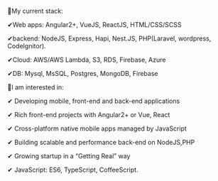 🚀My current stack:


✔Web apps: Angular2+, VueJS, ReactJS, HTML/CSS/SCSS

✔backend: NodeJS, Express, Hapi, Nest.JS, PHP(Laravel, wordpress, CodeIgnitor).

✔Cloud: AWS/AWS Lambda, S3, RDS, Firebase, Azure

✔DB: Mysql, MsSQL, Postgres, MongoDB, Firebase


🙈I am interested in:


✔ Developing mobile, front-end and back-end applications

✔ Rich front-end projects with Angular2+ or Vue, React

✔ Cross-platform native mobile apps managed by JavaScript

✔ Building scalable and performance back-end on NodeJS,PHP

✔ Growing startup in a “Getting Real” way

✔ JavaScript: ES6, TypeScript, CoffeeScript.

<!---
heracules1020/heracules1020 is a ✨ special ✨ repository because its `README.md` (this file) appears on your GitHub profile.
You can click the Preview link to take a look at your changes.
--->
